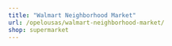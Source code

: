 ```yaml
---
title: "Walmart Neighborhood Market"
url: /opelousas/walmart-neighborhood-market/
shop: supermarket
---
```

